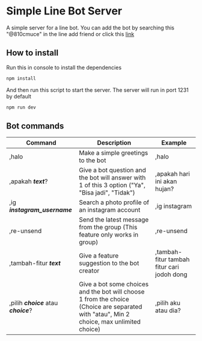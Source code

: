 # Simple Line Bot Server

A simple server for a line bot. You can add the bot by searching this "@810cmuce" in the line add friend or click this [link](https://line.me/R/ti/p/%40810cmuce)

## How to install

Run this in console to install the dependencies

```javascript
npm install
```

And then run this script to start the server. The server will run in port 1231 by default

```javascript
npm run dev
```

## Bot commands

|Command|Description|Example|
|-------|-----------|-------|
|,halo|Make a simple greetings to the bot|,halo|
|,apakah **_text_**?|Give a bot question and the bot will answer with 1 of this 3 option ("Ya", "Bisa jadi", "Tidak")|,apakah hari ini akan hujan?|
|,ig **_instagram_username_**|Search a photo profile of an instagram account|,ig instagram|
|,re-unsend|Send the latest message from the group (This feature only works in group)|,re-unsend|
|,tambah-fitur **_text_**|Give a feature suggestion to the bot creator|,tambah-fitur tambah fitur cari jodoh dong|
|,pilih **_choice_** atau **_choice_**?|Give a bot some choices and the bot will choose 1 from the choice (Choice are separated with "atau", Min 2 choice, max unlimited choice)|,pilih aku atau dia?|
